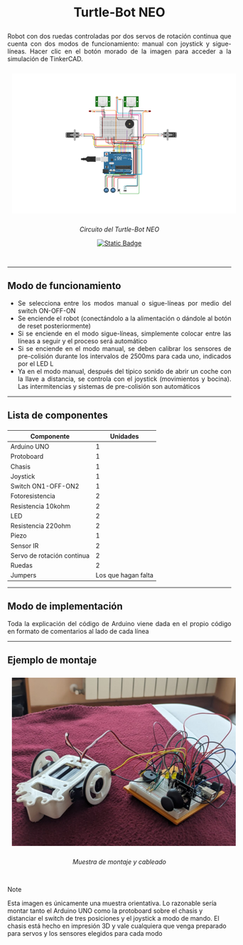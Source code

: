 # <p align="center"> Turtle-Bot NEO </p>

<p align="justify"> Robot con dos ruedas controladas por dos servos de rotación continua que cuenta con dos modos de funcionamiento: manual con joystick y sigue-líneas. Hacer clic en el botón morado de la imagen para acceder a la simulación de TinkerCAD. </p>

<div align="center">
  <img src="https://github.com/99danirmoya/turtle-bot-neo/blob/main/pics/t725.png" width="750"  style="margin: 10px;"/>
  
  <em>Circuito del Turtle-Bot NEO</em>

  [![Static Badge](https://img.shields.io/badge/TINKER_THIS!-8A2BE2?logo=autodesk)](https://www.tinkercad.com/things/kZLjRCSkkIt-turtle-bot-neo)
</div>
<br/>

<div align="justify">

___

## Modo de funcionamiento
- Se selecciona entre los modos manual o sigue-líneas por medio del switch ON-OFF-ON
- Se enciende el robot (conectándolo a la alimentación o dándole al botón de reset posteriormente)
- Si se enciende en el modo sigue-líneas, simplemente colocar entre las líneas a seguir y el proceso será automático
- Si se enciende en el modo manual, se deben calibrar los sensores de pre-colisión durante los intervalos de 2500ms para cada uno, indicados por el LED L
- Ya en el modo manual, después del típico sonido de abrir un coche con la llave a distancia, se controla con el joystick (movimientos y bocina). Las intermitencias y sistemas de pre-colisión son automáticos

___

</div>

## <p align="justify">  Lista de componentes </p>

<div align="center">

| Componente | Unidades |
| ------------- | ------------- |
| Arduino UNO | 1 |
| Protoboard | 1 |
| Chasis | 1 |
| Joystick | 1 |
| Switch ON1-OFF-ON2 | 1 |
| Fotoresistencia | 2 |
| Resistencia 10kohm | 2 |
| LED | 2 |
| Resistencia 220ohm | 2 |
| Piezo | 1 |
| Sensor IR | 2 |
| Servo de rotación continua | 2 |
| Ruedas | 2 |
| Jumpers | Los que hagan falta |

</div>

<div align="justify">

___

## Modo de implementación

Toda la explicación del código de Arduino viene dada en el propio código en formato de comentarios al lado de cada línea

___

## Ejemplo de montaje

</div>

<div align="center">
  <img src="https://github.com/99danirmoya/turtle-bot-neo/blob/main/pics/photo_5809662950196232262_y.jpg" width="750"  style="margin: 10px;"/>

  <em>Muestra de montaje y cableado</em>
</div>
<br/>

> [!NOTE]
> Esta imagen es únicamente una muestra orientativa. Lo razonable sería montar tanto el Arduino UNO como la protoboard sobre el chasis y distanciar el switch de tres posiciones y el joystick a modo de mando. El chasis está hecho en impresión 3D y vale cualquiera que venga preparado para servos y los sensores elegidos para cada modo
